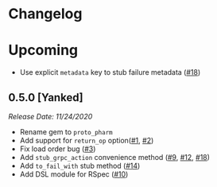 # Changelog

# Upcoming

- Use explicit `metadata` key to stub failure metadata ([#18](https://github.com/Freshly/proto_pharm/pull/18))

## 0.5.0 [Yanked]
*Release Date: 11/24/2020*

- Rename gem to `proto_pharm`
- Add support for `return_op` option([#1](https://github.com/Freshly/proto_pharm/pull/1), [#2](https://github.com/Freshly/proto_pharm/pull/2))
- Fix load order bug ([#3](https://github.com/Freshly/proto_pharm/pull/3))
- Add `stub_grpc_action` convenience method ([#9](https://github.com/Freshly/proto_pharm/pull/9), [#12](https://github.com/Freshly/proto_pharm/pull/12), [#18](https://github.com/Freshly/proto_pharm/pull/18))
- Add `to_fail_with` stub method ([#14](https://github.com/Freshly/proto_pharm/pull/14))
- Add DSL module for RSpec ([#10](https://github.com/Freshly/proto_pharm/pull/10))
